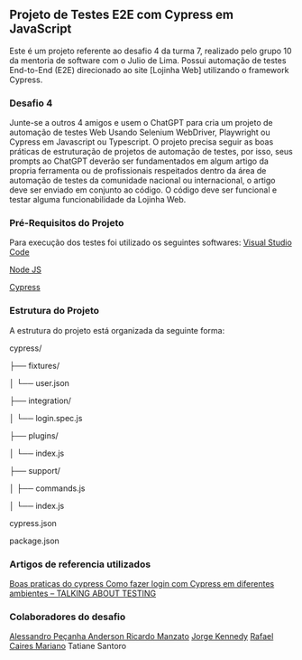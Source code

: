 ## Projeto de Testes E2E com Cypress em JavaScript
Este é um projeto referente ao desafio 4 da turma 7, realizado pelo grupo 10 da mentoria de software com o Julio de Lima. Possui automação de testes End-to-End (E2E) direcionado ao site [Lojinha Web] utilizando o framework Cypress.
### Desafio 4
Junte-se a outros 4 amigos e usem o ChatGPT para cria um projeto de automação de testes Web Usando Selenium WebDriver, Playwright ou Cypress em Javascript ou Typescript. O projeto precisa seguir as boas práticas de estruturação de projetos de automação de testes, por isso, seus prompts ao ChatGPT deverão ser fundamentados em algum artigo da propria ferramenta ou de profissionais respeitados dentro da área de automação de testes da comunidade nacional ou internacional, o artigo deve ser enviado em conjunto ao código. O código deve ser funcional e testar alguma funcionabilidade da Lojinha Web.
### Pré-Requisitos do Projeto

Para execução dos testes foi utilizado os seguintes softwares:
[Visual Studio Code](https://code.visualstudio.com/)

[Node JS](https://nodejs.org/pt)

[Cypress](https://www.cypress.io/)

### Estrutura do Projeto
A estrutura do projeto está organizada da seguinte forma:

cypress/

├── fixtures/

│   └── user.json

├── integration/

│   └── login.spec.js

├── plugins/

│   └── index.js

├── support/

│   ├── commands.js

│   └── index.js

cypress.json

package.json


### Artigos de referencia utilizados
[Boas praticas do cypress ](https://docs.cypress.io/guides/references/best-practices)
[Como fazer login com Cypress em diferentes ambientes – TALKING ABOUT TESTING](https://talkingabouttesting.com/2021/10/09/como-fazer-login-com-cypress-em-diferentes-ambientes/comment-page-1/)

### Colaboradores do desafio
[Alessandro Peçanha ](https://www.linkedin.com/in/alessandro-pe%C3%A7anha-3a28582b/)
[Anderson Ricardo Manzato](https://www.linkedin.com/in/anderson-manzato/)
[Jorge Kennedy](https://www.linkedin.com/in/jorge-kennedy-de-lima-freitas/)
[Rafael Caires Mariano](https://br.linkedin.com/in/rafael-caires-mariano-757858173)
Tatiane Santoro
